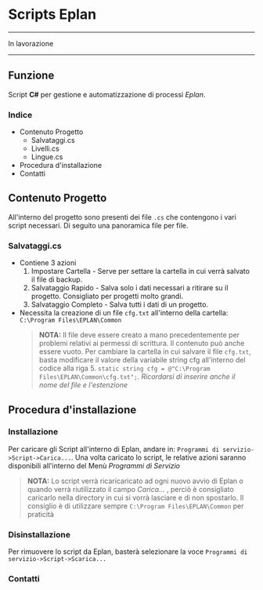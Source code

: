 
# Scripts Eplan

---

In lavorazione

---

## Funzione

Script **C#** per gestione e automatizzazione di processi *Eplan*.

### Indice

- Contenuto Progetto
    - Salvataggi.cs
    - Livelli.cs
    - Lingue.cs
- Procedura d'installazione
- Contatti

## Contenuto Progetto

All'interno del progetto sono presenti dei file `.cs` che contengono i vari script necessari.
Di seguito una panoramica file per file.

### Salvataggi.cs

- Contiene 3 azioni
  1. Impostare Cartella - Serve per settare la cartella in cui verrà salvato il file di backup.
  2. Salvataggio Rapido - Salva solo i dati necessari a ritirare su il progetto. Consigliato per progetti molto grandi.
  3. Salvataggio Completo - Salva tutti i dati di un progetto.
- Necessita la creazione di un file `cfg.txt` all'interno della cartella: `C:\Program Files\EPLAN\Common`
  > **NOTA:** Il file deve essere creato a mano precedentemente per problemi relativi ai permessi di scrittura. Il contenuto può anche essere vuoto.
  >       Per cambiare la cartella in cui salvare il file `cfg.txt`, basta modificare il valore della variabile string cfg all'interno del codice alla riga 5.
  >       `static string cfg = @"C:\Program Files\EPLAN\Common\cfg.txt";`. *Ricordarsi di inserire anche il nome del file e l'estenzione*

### 

## Procedura d'installazione

### Installazione

Per caricare gli Script all'interno di Eplan, andare in: `Programmi di servizio->Script->Carica...`.
Una volta caricato lo script, le relative azioni saranno disponibili all'interno del Menù *Programmi di Servizio*
  > **NOTA:** Lo script verrà ricaricaricato ad ogni nuovo avvio di Eplan o quando verrà riutilizzato il campo *Carica...* , perciò è consigliato caricarlo nella directory in cui si vorrà lasciare e di non spostarlo. Il consiglio è di utilizzare sempre `C:\Program Files\EPLAN\Common` per praticità

### Disinstallazione

Per rimuovere lo script da Eplan, basterà selezionare la voce `Programmi di servizio->Script->Scarica...`

### Contatti
